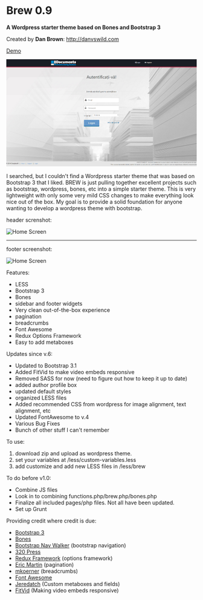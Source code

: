 # Brew 0.9
__A Wordpress starter theme based on Bones and Bootstrap 3__

Created by **Dan Brown**: http://danvswild.com

[Demo](http://danvswild.com/brew)

![Home Screen](/screenshots/screen_1.png)


I searched, but I couldn't find a Wordpress starter theme that was based on Bootstrap 3 that I liked.  BREW is just pulling together excellent projects such as bootstrap, wordpress, bones, etc into a simple starter theme.  This is very lightweight with only some very mild CSS changes to make everything look nice out of the box.  My goal is to provide a solid foundation for anyone wanting to develop a wordpress theme with bootstrap.

header screnshot:

![Home Screen](/screenshots/screen2.png)

***

footer screenshot:

![Home Screen](/screenshots/screen3.png)

Features:
* LESS
* Bootstrap 3
* Bones
* sidebar and footer widgets
* Very clean out-of-the-box experience
* pagination
* breadcrumbs
* Font Awesome
* Redux Options Framework
* Easy to add metaboxes

Updates since v.6:
* Updated to Bootstrap 3.1
* Added FitVid to make video embeds responsive
* Removed SASS for now (need to figure out how to keep it up to date)
* added author profile box
* updated default styles
* organized LESS files
* Added recommended CSS from wordpress for image alignment, text alignment, etc
* Updated FontAwesome to v.4
* Various Bug Fixes
* Bunch of other stuff I can't remember


To use:
1. download zip and upload as wordpress theme.
2. set your variables at /less/custom-variables.less
3. add customize and add new LESS files in /less/brew


To do before v1.0:
* Combine JS files
* Look in to combining functions.php/brew.php/bones.php
* Finalize all included pages/php files.  Not all have been updated.
* Set up Grunt



Providing credit where credit is due:
* [Bootstrap 3](https://github.com/twbs/bootstrap)
* [Bones](https://github.com/eddiemachado/bones)
* [Bootstrap Nav Walker](https://github.com/twittem/wp-bootstrap-navwalker) (bootstrap navigation)
* [320 Press](https://github.com/320press/wordpress-bootstrap/)
* [Redux Framework](https://github.com/ReduxFramework/ReduxFramework) (options framework)
* [Eric Martin](http://www.ericmmartin.com/pagination-function-for-wordpress/) (pagination)
* [mkoerner](http://mkoerner.de/breadcrumbs-for-wordpress-themes-with-bootstrap-3/) (breadcrumbs)
* [Font Awesome](https://github.com/FortAwesome/Font-Awesome)
* [Jeredatch](https://github.com/jaredatch/Custom-Metaboxes-and-Fields-for-WordPress) (Custom metaboxes and fields)
* [FitVid](https://github.com/davatron5000/FitVids.js) (Making video embeds responsive)

